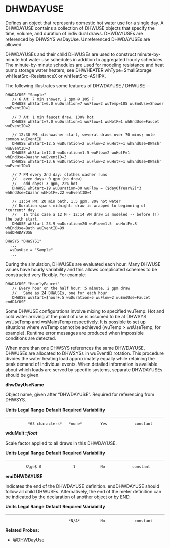 # DHWDAYUSE

Defines an object that represents domestic hot water use for a single day.  A DHWDAYUSE contains a collection of DHWUSE
objects that specify the time, volume, and duration of individual draws.  DHWDAYUSEs are referenced by DHWSYS wsDayUse.  Unreferenced DHWDAYUSEs are allowed.

DHWDAYUSEs and their child DHWUSEs are used to construct minute-by-minute hot water use schedules in addition to aggregated hourly schedules.  The minute-by-minute schedules are used for modeling resistance and heat pump storage water heaters, see DHWHEATER whType=SmallStorage whHeatSrc=ResistanceX or whHeatSrc=ASHPX.

The following illustrates some features of DHWDAYUSE / DHWUSE --

    DHWDAYUSE "Sample"
       // 6 AM: 7 min shower, 2 gpm @ 105 F
       DHWUSE whStart=6.0 wuDuration=7 wuFlow=2 wuTemp=105 wuEndUse=Shower wuEventID=1

       // 7 AM: 1 min faucet draw, 100% hot
       DHWUSE whStart=7.0 wuDuration=1 wuFlow=1 wuHotF=1 whEndUse=Faucet wuEventID=2

       // 12:30 PM: dishwasher start, several draws over 70 mins; note common wuEventID
       DHWUSE whStart=12.5 wuDuration=2 wuFlow=2 wuHotF=1 whEndUse=DWashr wuEventID=3
       DHWUSE whStart=12.8 wuDuration=1.5 wuFlow=2 wuHotF=1 whEndUse=DWashr wuEventID=3
       DHWUSE whStart=13.6 wuDuration=3 wuFlow=2 wuHotF=1 whEndUse=DWashr wuEventID=3

       // 7 PM every 2nd day: clothes washer runs
       //   even days: 0 gpm (no draw)
       //   odd days: 3 gpm, 22% hot
       DHWUSE whStart=19 wuDuration=30 wuFlow = ($dayOfYear%2)*3 whEndUse=CWashr whHotF=.22 wuEventID=4

       // 11:54 PM: 20 min bath, 1.5 gpm, 80% hot water
       // Duration spans midnight: draw is wrapped to beginning of *current* day
       //   In this case a 12 M - 12:14 AM draw is modeled -- before (!) the bath start.
       DHWUSE whStart 23.9 wuDuration=20 wuFlow=1.5  wuHotF=.8 whEndUse=Bath wuEventID=99
    endDHWDAYUSE

    DHWSYS "DHWSYS1"
      ...
      wsDayUse = "Sample"
      ...

During the simulation, DHWUSEs are evaluated each hour.  Many DHWUSE values have hourly variability and this allows complicated schemes to be constructed very flexibly.  For example:

    DHWDAYUSE "HourlyFaucet"
       // Every hour on the half hour: 5 minute, 2 gpm draw
       //   Same as 24 DHWUSEs, one for each hour
       DHWUSE wuStart=$hour+.5 wuDuration=5 wuFlow=2 wuEndUse=Faucet
    endDAYUSE

Some DHWUSE configurations involve mixing to specified wuTemp.  Hot and cold water arriving at the point of use is assumed to be at DHWSYS wsUseTemp and wsMainsTemp respectively.  It is possible to set up situations where wuTemp cannot be achieved (wuTemp > wsUseTemp, for example).  Runtime error messages are produced when impossible conditions are detected.

When more than one DHWSYS references the same DHWDAYUSE, DHWUSEs are allocated to DHWSYSs in wuEventID rotation.  This procedure divides the water heating load approximately equally while retaining the peak demand of individual events.  When detailed information is available about which loads are served by specific systems, separate DHWDAYUSEs should be given.


**dhwDayUseName**

Object name, given after “DHWDAYUSE”.  Required for referencing from DHWSYS.

  **Units**   **Legal Range**   **Default**   **Required**   **Variability**
  ----------- ----------------- ------------- -------------- -----------------
              *63 characters*   *none*        Yes            constant

**wduMult=*float***

Scale factor applied to all draws in this DHWDAYUSE.

**Units**   **Legal Range**   **Default**   **Required**   **Variability**
----------- ----------------- ------------- -------------- -----------------
             $\ge$ 0              1           No            constant


**endDHWDAYUSE**

Indicates the end of the DHWDAYUSE definition.  endDHWDAYUSE should follow all child DHWUSEs.  Alternatively, the end of the meter definition can be indicated by the declaration of another object or by END.

  **Units**   **Legal Range**   **Default**   **Required**   **Variability**
  ----------- ----------------- ------------- -------------- -----------------
                                *N/A*         No             constant

**Related Probes:**

- @[DHWDayUse](#p_dhwdayuse)
